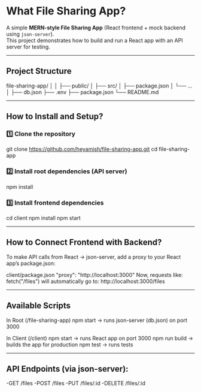 # What File Sharing App?

A simple **MERN-style File Sharing App** (React frontend + mock backend using `json-server`).  
This project demonstrates how to build and run a React app with an API server for testing.  

---

## Project Structure
file-sharing-app/
│
│ ├── public/
│ ├── src/
│ ├── package.json
│ └── ...
│
├── db.json
├── .env
├── package.json
└── README.md

---

## How to Install and Setup?

### 1️⃣ Clone the repository
git clone https://github.com/heyamish/file-sharing-app.git
cd file-sharing-app

### 2️⃣ Install root dependencies (API server)
npm install

### 3️⃣ Install frontend dependencies
cd client
npm install
npm start

---

## How to Connect Frontend with Backend?

To make API calls from React → json-server, add a proxy to your React app’s package.json:

client/package.json
"proxy": "http://localhost:3000"
Now, requests like:
fetch("/files")
will automatically go to:
http://localhost:3000/files

---

## Available Scripts
In Root (/file-sharing-app)
npm start → runs json-server (db.json) on port 3000

In Client (/client)
npm start → runs React app on port 3000
npm run build → builds the app for production
npm test → runs tests

---

## API Endpoints (via json-server):

 -GET /files
 -POST /files
 -PUT /files/:id
 -DELETE /files/:id

